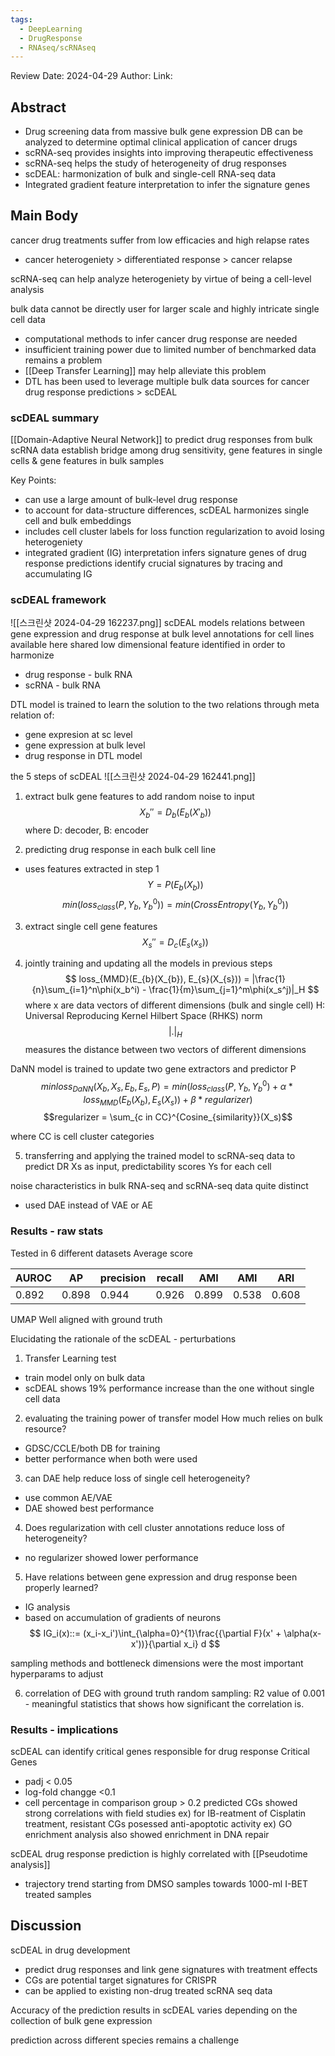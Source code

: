 ```yaml
---
tags:
  - DeepLearning
  - DrugResponse
  - RNAseq/scRNAseq
---
```

Review Date: 2024-04-29
Author:
Link:

## Abstract
- Drug screening data from massive bulk gene expression DB can be analyzed to determine optimal clinical application of cancer drugs
- scRNA-seq provides insights into improving therapeutic effectiveness
- scRNA-seq helps the study of heterogeneity of drug responses
- scDEAL: harmonization of bulk and single-cell RNA-seq data
- Integrated gradient feature interpretation to infer the signature genes 

## Main Body
cancer drug treatments suffer from low efficacies and high relapse rates
- cancer heterogeniety > differentiated response > cancer relapse

scRNA-seq can help analyze heterogeniety by virtue of being a cell-level analysis

bulk data cannot be directly user for larger scale and highly intricate single cell data
- computational methods to infer cancer drug response are needed
- insufficient training power due to limited number of benchmarked data remains a problem
- [[Deep Transfer Learning]] may help alleviate this problem
- DTL has been used to leverage multiple bulk data sources for cancer drug response predictions > scDEAL

### scDEAL summary
[[Domain-Adaptive Neural Network]] to predict drug responses from bulk scRNA data
establish bridge among drug sensitivity, gene features in single cells & gene features in bulk samples


Key Points:
-  can use a large amount of bulk-level drug response
-  to account for data-structure differences, scDEAL harmonizes single cell and bulk embeddings
-  includes cell cluster labels for loss function regularization to avoid losing heterogeniety
-  integrated gradient (IG) interpretation infers signature genes of drug response predictions
	identify crucial signatures by tracing and accumulating IG

### scDEAL framework
![[스크린샷 2024-04-29 162237.png]]
scDEAL models relations between gene expression and drug response at bulk level
	annotations for cell lines available here
shared low dimensional feature identified in order to harmonize 
- drug response - bulk RNA
- scRNA - bulk RNA 

DTL model is trained to learn the solution to the two relations through meta relation of:
- gene expresion at sc level
- gene expression at bulk level
- drug response in DTL model

the 5 steps of scDEAL
![[스크린샷 2024-04-29 162441.png]]
1. extract bulk gene features
to add random noise to input
$$ X_{b}'' = D_{b}(E_{b}(X'_{b})) $$ where D: decoder, B: encoder

2. predicting drug response in each bulk cell line
- uses features extracted in step 1
$$ Y = P(E_{b}(X_{b})) $$
$$ min(loss_{class}(P, Y_{b}, Y_{b}^{0})) = min(CrossEntropy(Y_{b}, Y_{b}^{0})) $$
3. extract single cell gene features
$$ X_{s}'' = D_{c}(E_{s}(x_{s})) $$

4.  jointly training and updating all the models in previous steps
$$ loss_{MMD}(E_{b}(X_{b}), E_{s}(X_{s})) = |\frac{1}{n}\sum_{i=1}^n\phi(x_b^i) - \frac{1}{m}\sum_{j=1}^m\phi(x_s^j)|_H $$
where x are data vectors of different dimensions (bulk and single cell)
H: Universal Reproducing Kernel Hilbert Space (RHKS)
norm $$|.|_H$$ measures the distance between two vectors of different dimensions

DaNN model is trained to update two gene extractors and predictor P
$$ min loss_{DaNN}(X_b, X_s, E_b, E_s, P) = min(loss_{class}(P, Y_{b}, Y_{b}^{0}) + \alpha*loss_{MMD}(E_{b}(X_{b}), E_{s}(X_{s})) + \beta*regularizer) $$
$$regularizer = \sum_{c in CC}^{Cosine_{similarity}}(X_s)$$

where CC is cell cluster categories

5.  transferring and applying the trained model to scRNA-seq data to predict DR
Xs as input, predictability scores Ys for each cell

noise characteristics in bulk RNA-seq and scRNA-seq data quite distinct
- used DAE instead of VAE or AE

### Results - raw stats
Tested in 6 different datasets
Average score

| AUROC | AP    | precision | recall | AMI   | AMI   | ARI   |
| ----- | ----- | --------- | ------ | ----- | ----- | ----- |
| 0.892 | 0.898 | 0.944     | 0.926  | 0.899 | 0.538 | 0.608 |

UMAP
Well aligned with ground truth

Elucidating the rationale of the scDEAL - perturbations
1.  Transfer Learning test
- train model only on bulk data
- scDEAL shows 19% performance increase than the one without single cell data

2. evaluating the training power of transfer model
How much relies on bulk resource?
- GDSC/CCLE/both DB for training
- better performance when both were used

3. can DAE help reduce loss of single cell heterogeneity?
- use common AE/VAE
- DAE showed best performance 

4. Does regularization with cell cluster annotations reduce loss of heterogeneity?
- no regularizer showed lower performance

5. Have relations between gene expression and drug response been properly learned?
- IG analysis
- based on accumulation of gradients of neurons
$$ IG_i(x)::= (x_i-x_i')\int_{\alpha=0}^{1}\frac{{\partial F}(x' + \alpha(x-x'))}{\partial x_i} d $$

sampling methods and bottleneck dimensions were the most important hyperparams to adjust

6. correlation of DEG with ground truth
random sampling: R2 value of 0.001 - meaningful statistics that shows how significant the correlation is.

### Results - implications
scDEAL can identify critical genes responsible for drug response
Critical Genes
- padj < 0.05
- log-fold changge <0.1
- cell percentage in comparison group > 0.2
predicted CGs showed strong correlations with field studies
ex) for IB-reatment of Cisplatin treatment, resistant CGs posessed anti-apoptotic activity
ex) GO enrichment analysis also showed enrichment in DNA repair

scDEAL drug response prediction is highly correlated with [[Pseudotime analysis]]
- trajectory trend starting from DMSO samples towards 1000-ml I-BET treated samples


## Discussion
scDEAL in drug development
- predict drug responses and link gene signatures with treatment effects
- CGs are potential target signatures for CRISPR
- can be applied to existing non-drug treated scRNA seq data

Accuracy of the prediction results in scDEAL varies depending on the collection of bulk gene expression

prediction across different species remains a challenge